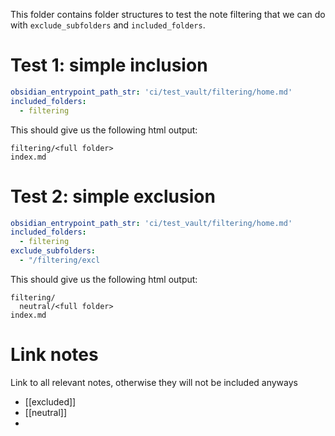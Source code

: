 This folder contains folder structures to test the note filtering that we can do with `exclude_subfolders` and `included_folders`.

# Test 1: simple inclusion
``` yaml
obsidian_entrypoint_path_str: 'ci/test_vault/filtering/home.md'
included_folders:
  - filtering
```

This should give us the following html output:

```
filtering/<full folder>
index.md
```

# Test 2: simple exclusion
``` yaml
obsidian_entrypoint_path_str: 'ci/test_vault/filtering/home.md'
included_folders:
  - filtering
exclude_subfolders:
  - "/filtering/excl
```

This should give us the following html output:

```
filtering/
  neutral/<full folder>
index.md
```



# Link notes
Link to all relevant notes, otherwise they will not be included anyways

- [[excluded]]
- [[neutral]]
- 